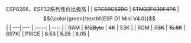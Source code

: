 ESP8266、ESP32系列性价比极高
| | ~~STC89C52RC~~ | ~~STM32F030F4P6~~ | $${\color{green}\textbf{ESP D1 Mini V4.0}}$$ |
| ---|:--- | :----: | ---: |
| RAM | ~~512Byte~~ | ~~4K~~ | 53K |
| ROM | ~~7.3K~~ | ~~15.8K~~ | 697K|
| PRICE | ~~6.53~~ | ~~5.25~~ |  6.05 |
